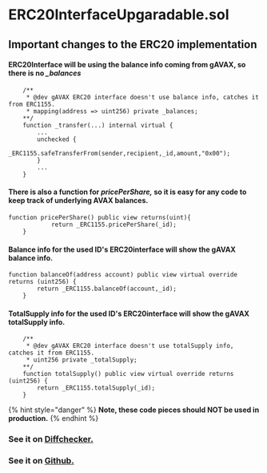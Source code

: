 # ERC20InterfaceUpgaradable.sol

## Important changes to the ERC20 implementation

#### ERC20Interface will be using the balance info coming from gAVAX, so there is no _\_balances_&#x20;

```solidity
    /**
     * @dev gAVAX ERC20 interface doesn't use balance info, catches it from ERC1155.
     * mapping(address => uint256) private _balances;
    **/ 
    function _transfer(...) internal virtual {
        ...
        unchecked {
            _ERC1155.safeTransferFrom(sender,recipient,_id,amount,"0x00");
        }
        ...
    }
```

#### There is also a function for _pricePerShare,_ so it is easy for any code to keep track of underlying AVAX balances.

```solidity
function pricePerShare() public view returns(uint){
            return _ERC1155.pricePerShare(_id);
    }
```

#### Balance info for the used ID's ERC20interface will show the gAVAX balance info.&#x20;

```solidity
function balanceOf(address account) public view virtual override returns (uint256) {
        return _ERC1155.balanceOf(account,_id);
    }
```

#### TotalSupply info for the used ID's ERC20interface will show the gAVAX totalSupply info.&#x20;

```solidity
    /**
     * @dev gAVAX ERC20 interface doesn't use totalSupply info, catches it from ERC1155.
     * uint256 private _totalSupply;
    **/ 
    function totalSupply() public view virtual override returns (uint256) {
        return _ERC1155.totalSupply(_id);
    }
```

{% hint style="danger" %}
**Note, these code pieces should NOT be used in production.**
{% endhint %}

### See it on [Diffchecker.](https://www.diffchecker.com/0PlrxJT9)

### See it on [Github.](https://github.com/Geodefi/Portal-Avax/blob/dev/contracts/Portal/gAvaxInterfaces/ERC20InterfaceUpgradable.sol)
